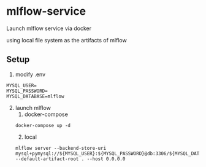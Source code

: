 # mlflow-service

Launch mlflow service via docker

using local file system as the artifacts of mlflow 

## Setup

1. modify .env
```dotenv
MYSQL_USER=
MYSQL_PASSWORD=
MYSQL_DATABASE=mlflow
```
2. launch mlflow
   1. docker-compose
   ```commandline
   docker-compose up -d
   ``` 
   2. local
   ````commandline
   mlflow server --backend-store-uri mysql+pymysql://${MYSQL_USER}:${MYSQL_PASSWORD}@db:3306/${MYSQL_DATABASE} --default-artifact-root . --host 0.0.0.0
   ````
   